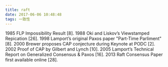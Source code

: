 ```yaml
---
title: raft
date: 2017-06-06 10:48:48
tags: 一致性
---
```


1985 FLP Impossibility Result [8].
1988 Oki and Liskov’s Viewstamped Repication [26].
1998 Lamport’s original Paxos paper "Part-Time Parliment" [8].
2000 Brewer proposes CAP conjecture during Keynote at PODC [2].
2002 Proof of CAP by Gilbert and Lynch [10].
2005 Lamport’s Technical Report on Generalized Consensus & Paxos [16]. 2013 Raft Consensus Paper first available online [28].
